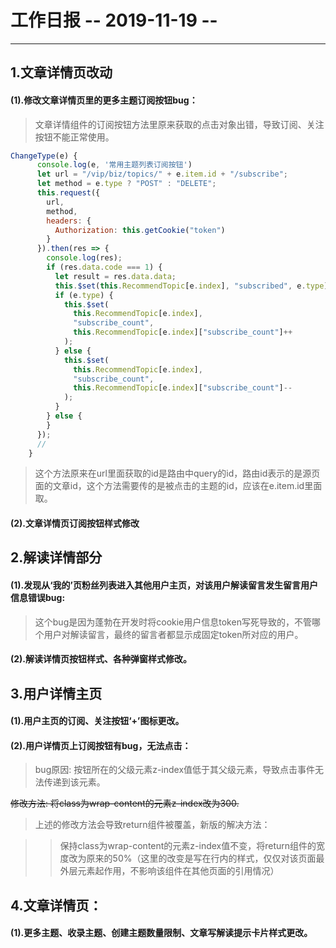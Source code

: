 # 工作日报  -- 2019-11-19 --

********

## 1.文章详情页改动

#### (1).修改文章详情页里的更多主题订阅按钮bug：

> 文章详情组件的订阅按钮方法里原来获取的点击对象出错，导致订阅、关注按钮不能正常使用。

``` JavaScript
ChangeType(e) {
      console.log(e, '常用主题列表订阅按钮')
      let url = "/vip/biz/topics/" + e.item.id + "/subscribe";
      let method = e.type ? "POST" : "DELETE";
      this.request({
        url,
        method,
        headers: {
          Authorization: this.getCookie("token")
        }
      }).then(res => {
        console.log(res);
        if (res.data.code === 1) {
          let result = res.data.data;
          this.$set(this.RecommendTopic[e.index], "subscribed", e.type);
          if (e.type) {
            this.$set(
              this.RecommendTopic[e.index],
              "subscribe_count",
              this.RecommendTopic[e.index]["subscribe_count"]++
            );
          } else {
            this.$set(
              this.RecommendTopic[e.index],
              "subscribe_count",
              this.RecommendTopic[e.index]["subscribe_count"]--
            );
          }
        } else {
        }
      });
      //
    }
```  

> 这个方法原来在url里面获取的id是路由中query的id，路由id表示的是源页面的文章id，这个方法需要传的是被点击的主题的id，应该在e.item.id里面取。

#### (2).文章详情页订阅按钮样式修改

## 2.解读详情部分

#### (1).发现从‘我的’页粉丝列表进入其他用户主页，对该用户解读留言发生留言用户信息错误bug:

>这个bug是因为蓬勃在开发时将cookie用户信息token写死导致的，不管哪个用户对解读留言，最终的留言者都显示成固定token所对应的用户。

#### (2).解读详情页按钮样式、各种弹窗样式修改。

## 3.用户详情主页

#### (1).用户主页的订阅、关注按钮‘+’图标更改。

#### (2).用户详情页上订阅按钮有bug，无法点击：

>bug原因: 按钮所在的父级元素z-index值低于其父级元素，导致点击事件无法传递到该元素。

~~修改方法: 将class为wrap-content的元素z-index改为300.~~

> 上述的修改方法会导致return组件被覆盖，新版的解决方法：

>> 保持class为wrap-content的元素z-index值不变，将return组件的宽度改为原来的50%（这里的改变是写在行内的样式，仅仅对该页面最外层元素起作用，不影响该组件在其他页面的引用情况）

## 4.文章详情页：

#### (1).更多主题、收录主题、创建主题数量限制、文章写解读提示卡片样式更改。




















